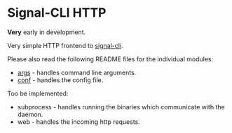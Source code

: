 # Signal-CLI HTTP

**Very** early in development.

Very simple HTTP frontend to [signal-cli](https://github.com/AsamK/signal-cli).

Please also read the following README files for the individual modules:

* [args](args/readme.md) - handles command line arguments.
* [conf](conf/readme.md) - handles the config file.

Too be implemented:

* subprocess - handles running the binaries which communicate with the daemon.
* web - handles the incoming http requests.
